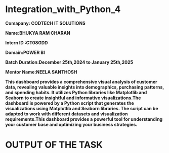 # Integration_with_Python_4
**Comapany: CODTECH IT SOLUTIONS**

**Name:BHUKYA RAM CHARAN**

**Intern ID :CT08GDD**

**Domain:POWER BI**

**Batch Duration:December 25th,2024 to January 25th,2025**

**Mentor Name:NEELA SANTHOSH**

**This dashboard provides a comprehensive visual analysis of customer data, revealing valuable insights into demographics, purchasing patterns, and spending habits. It utilizes Python libraries like Matplotlib and Seaborn to create insightful and informative visualizations.The dashboard is powered by a Python script that generates the visualizations using Matplotlib and Seaborn libraries. The script can be adapted to work with different datasets and visualization requirements.This dashboard provides a powerful tool for understanding your customer base and optimizing your business strategies.**

# OUTPUT OF THE TASK
